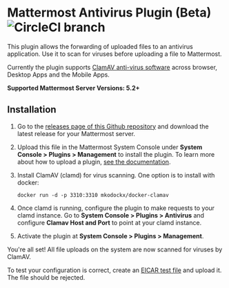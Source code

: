 # Mattermost Antivirus Plugin (Beta) ![CircleCI branch](https://img.shields.io/circleci/project/github/mattermost/mattermost-plugin-antivirus/master.svg)

This plugin allows the forwarding of uploaded files to an antivirus application. Use it to scan for viruses before uploading a file to Mattermost.

Currently the plugin supports [ClamAV anti-virus software](https://www.clamav.net/) across browser, Desktop Apps and the Mobile Apps.

**Supported Mattermost Server Versions: 5.2+**

## Installation

1. Go to the [releases page of this Github repository](https://github.com/mattermost/mattermost-plugin-antivirus/releases) and download the latest release for your Mattermost server.
2. Upload this file in the Mattermost System Console under **System Console > Plugins > Management** to install the plugin. To learn more about how to upload a plugin, [see the documentation](https://docs.mattermost.com/administration/plugins.html#plugin-uploads).
3. Install ClamAV (clamd) for virus scanning. One option is to install with docker:

   ```
   docker run -d -p 3310:3310 mkodockx/docker-clamav
   ```

4. Once clamd is running, configure the plugin to make requests to your clamd instance. Go to **System Console > Plugins > Antivirus** and configure **Clamav Host and Port** to point at your clamd instance.
5. Activate the plugin at **System Console > Plugins > Management**.

You're all set! All file uploads on the system are now scanned for viruses by ClamAV.

To test your configuration is correct, create an [EICAR test file](https://www.eicar.org/86-0-Intended-use.html) and upload it. The file should be rejected.
